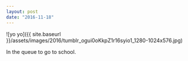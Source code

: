 ```yaml
---
layout: post
date: "2016-11-18"
---
```


![yo yo]({{ site.baseurl }}/assets/images/2016/tumblr_ogui0oKkpZ1r16syio1_1280-1024x576.jpg)

In the queue to go to school.
